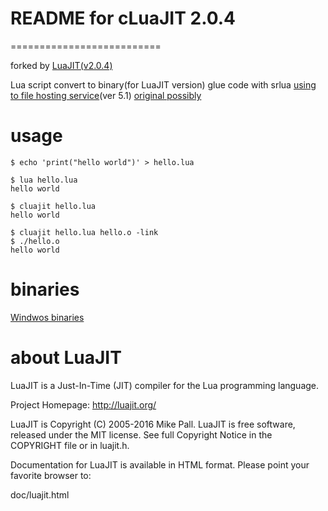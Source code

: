 # README for cLuaJIT 2.0.4
==========================

forked by [LuaJIT(v2.0.4)](https://github.com/LuaJIT/LuaJIT)

Lua script convert to binary(for LuaJIT version)
glue code with srlua
[using to file hosting service](http://webserver2.tecgraf.puc-rio.br/~lhf/ftp/lua/#srlua)(ver 5.1)
[original possibly](https://github.com/LuaDist/srlua)

# usage

```
$ echo 'print("hello world")' > hello.lua

$ lua hello.lua
hello world

$ cluajit hello.lua
hello world

$ cluajit hello.lua hello.o -link
$ ./hello.o
hello world
```

# binaries

[Windwos binaries](https://github.com/wordijp/cLuaJIT/releases)

# about LuaJIT

LuaJIT is a Just-In-Time (JIT) compiler for the Lua programming language.

Project Homepage: http://luajit.org/

LuaJIT is Copyright (C) 2005-2016 Mike Pall.
LuaJIT is free software, released under the MIT license.
See full Copyright Notice in the COPYRIGHT file or in luajit.h.

Documentation for LuaJIT is available in HTML format.
Please point your favorite browser to:

 doc/luajit.html
